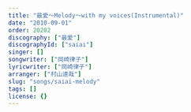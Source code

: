 ```yaml
---
title: "最愛～Melody～with my voices(Instrumental)"
date: "2010-09-01"
order: 20202
discography: ["最愛"]
discographyId: ["saiai"]
singer: []
songwriter: ["岡崎律子"]
lyricwriter: ["岡崎律子"]
arranger: ["村山達哉"]
slug: "songs/saiai-melody"
tags: []
license: {}
---
```




